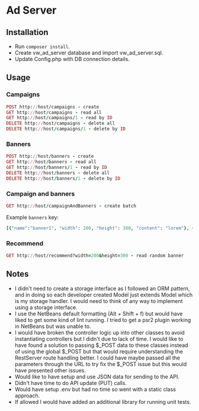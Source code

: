 # Ad Server

## Installation

* Run `composer install`.
* Create vw_ad_server database and import vw_ad_server.sql.
* Update Config.php with DB connection details.

## Usage

### Campaigns
```ruby
POST http://host/campaigns - create
GET http://host/campaigns - read all
GET http://host/campaigns/1 - read by ID
DELETE http://host/campaigns - delete all
DELETE http://host/campaigns/1 - delete by ID
```

### Banners
```ruby
POST http://host/banners - create
GET http://host/banners - read all
GET http://host/banners/1 - read by ID
DELETE http://host/banners - delete all
DELETE http://host/banners/1 - delete by ID
```

### Campaign and banners
```ruby
GET http://host/campaignAndBanners - create batch
```
Example `banners` key:
```ruby
[{"name":"banner1", "width": 200, "height": 300, "content": "lorem"}, {"name": "banner2", "width": 400, "height": 500, "content": "ipsum"}, {"name": "banner3", "width": 600, "height": 700, "content": "dolor"}])
```

### Recommend
```ruby
GET http://host/recommend?width=200&height=300 - read random banner
```

## Notes

* I didn't need to create a storage interface as I followed an ORM pattern, and in doing so each developer created Model just extends Model which is my storage handler. I would need to think of any way to implement using a storage interface.
* I use the NetBeans default formatting (Alt + Shift + f) but would have liked to get some kind of lint running. I tried to get a psr2 plugin working in NetBeans but was unable to.
* I would have broken the controller logic up into other classes to avoid instantiating controllers but I didn't due to lack of time. I would like to have found a solution to passing $_POST data to these classes instead of using the global $_POST but that would require understanding the RestServer route handling better. I could have maybe passed all the parameters through the URL to try fix the $_POST issue but this would have presented other issues.
* Would like to have setup and use JSON data for sending to the API.
* Didn't have time to do API update (PUT) calls.
* Would have setup .env but had no time so went with a static class approach.
* If allowed I would have added an additional library for running unit tests.
